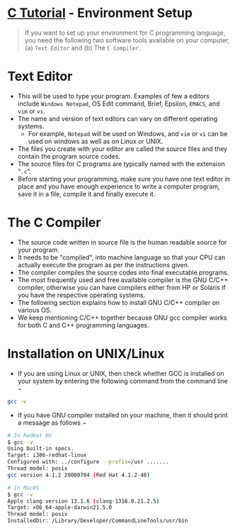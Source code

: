 # [C Tutorial](https://www.tutorialspoint.com/cprogramming/c_environment_setup.htm) - Environment Setup

> If you want to set up your environment for C programming language, you need the following two software tools available on your computer, (a) `Text Editor` and (b) The `C Compiler`.

# Text Editor
- This will be used to type your program. Examples of few a editors include `Windows Notepad`, OS Edit command, Brief, Epsilon, `EMACS`, and `vim` or `vi`.
- The name and version of text editors can vary on different operating systems. 
  - For example, `Notepad` will be used on Windows, and `vim` or `vi` can be used on windows as well as on Linux or UNIX.
- The files you create with your editor are called the source files and they contain the program source codes. 
- The source files for C programs are typically named with the extension "`.c`".
- Before starting your programming, make sure you have one text editor in place and you have enough experience to write a computer program, save it in a file, compile it and finally execute it.

# The C Compiler
- The source code written in source file is the human readable source for your program. 
- It needs to be "compiled", into machine language so that your CPU can actually execute the program as per the instructions given.
- The compiler compiles the source codes into final executable programs. 
- The most frequently used and free available compiler is the GNU C/C++ compiler, otherwise you can have compilers either from HP or Solaris if you have the respective operating systems.
- The following section explains how to install GNU C/C++ compiler on various OS. 
- We keep mentioning C/C++ together because GNU gcc compiler works for both C and C++ programming languages.

# Installation on UNIX/Linux
- If you are using Linux or UNIX, then check whether GCC is installed on your system by entering the following command from the command line −
```sh
gcc -v
```
- If you have GNU compiler installed on your machine, then it should print a message as follows −
```sh
# In RedHat OS
$ gcc -v
Using built-in specs.
Target: i386-redhat-linux
Configured with: ../configure --prefix=/usr .......
Thread model: posix
gcc version 4.1.2 20080704 (Red Hat 4.1.2-46)

# In MacOS 
$ gcc -v
Apple clang version 13.1.6 (clang-1316.0.21.2.5)
Target: x86_64-apple-darwin21.5.0
Thread model: posix
InstalledDir: /Library/Developer/CommandLineTools/usr/bin
```



